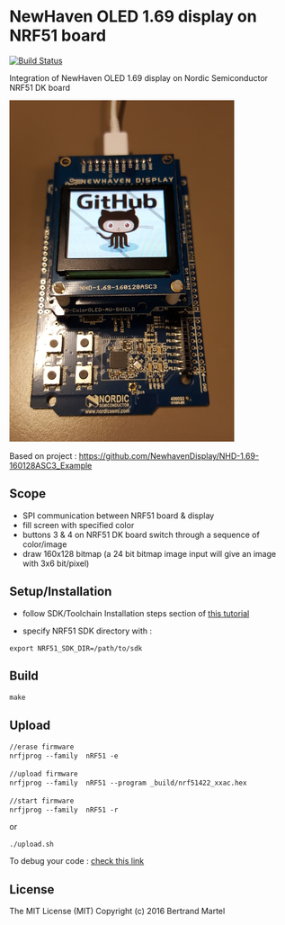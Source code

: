 # NewHaven OLED 1.69 display on NRF51 board

[![Build Status](https://drone.io/github.com/akinaru/newhaven-oled-dk51/status.png)](https://drone.io/github.com/akinaru/newhaven-oled-dk51/latest)

Integration of NewHaven OLED 1.69 display on Nordic Semiconductor NRF51 DK board

![screenshot](img/newhaven-dk51.jpg)

Based on project : https://github.com/NewhavenDisplay/NHD-1.69-160128ASC3_Example

## Scope

* SPI communication between NRF51 board & display
* fill screen with specified color
* buttons 3 & 4 on NRF51 DK board switch through a sequence of color/image
* draw 160x128 bitmap (a 24 bit bitmap image input will give an image with 3x6 bit/pixel)

## Setup/Installation

* follow SDK/Toolchain Installation steps section of <a href="https://gist.github.com/akinaru/a38315c5fe79ec5c8c6a9ed90b8df260#installation-steps">this tutorial</a>

* specify NRF51 SDK directory with :

```
export NRF51_SDK_DIR=/path/to/sdk
```

## Build

```
make
```

## Upload

```
//erase firmware
nrfjprog --family  nRF51 -e

//upload firmware
nrfjprog --family  nRF51 --program _build/nrf51422_xxac.hex

//start firmware
nrfjprog --family  nRF51 -r
```

or 

```
./upload.sh
```

To debug your code : <a href="https://gist.github.com/akinaru/a38315c5fe79ec5c8c6a9ed90b8df260#debug-your-code">check this link</a>

## License

The MIT License (MIT) Copyright (c) 2016 Bertrand Martel